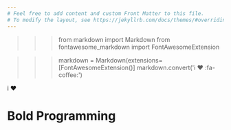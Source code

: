 ```yaml
---
# Feel free to add content and custom Front Matter to this file.
# To modify the layout, see https://jekyllrb.com/docs/themes/#overriding-theme-defaults
---
```

>>> from markdown import Markdown
>>> from fontawesome_markdown import FontAwesomeExtension

>>> markdown = Markdown(extensions=[FontAwesomeExtension()]
>>> markdown.convert('i ♥ :fa-coffee:')
<p>i ♥ <i class="fa fa-coffee"></i></p>
<head>
<link rel="stylesheet" type="text/css"href="header.css">
<script src="https://kit.fontawesome.com/c6be4965ce.js" crossorigin="anonymous"></script>

</head>

# Bold Programming 

